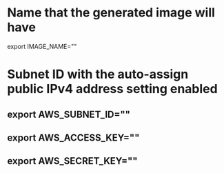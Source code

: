 
# Name that the generated image will have
export IMAGE_NAME=""

# Subnet ID with the auto-assign public IPv4 address setting enabled

export AWS_SUBNET_ID=""
---
export AWS_ACCESS_KEY=""
---
export AWS_SECRET_KEY=""
---
